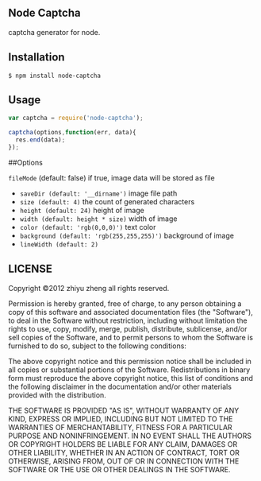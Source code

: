 ## Node Captcha

captcha generator for node.

## Installation

	$ npm install node-captcha

## Usage 

```javascript
var captcha = require('node-captcha');

captcha(options,function(err, data){
  res.end(data);
});
```

##Options

`fileMode` (default: false) if true, image data will be stored as file
* `saveDir (default: '__dirname')` image file path
* `size (default: 4)` the count of generated characters
* `height (default: 24)` height of image
* `width (default: height * size)` width of image
* `color (default: 'rgb(0,0,0)')` text color
* `background (default: 'rgb(255,255,255)')` background of image
* `lineWidth (default: 2)` 


## LICENSE

Copyright ©2012 zhiyu zheng all rights reserved.

Permission is hereby granted, free of charge, to any person obtaining a copy of this software and associated documentation files (the "Software"), to deal in the Software without restriction, including without limitation the rights to use, copy, modify, merge, publish, distribute, sublicense, and/or sell copies of the Software, and to permit persons to whom the Software is furnished to do so, subject to the following conditions:

The above copyright notice and this permission notice shall be included in all copies or substantial portions of the Software. Redistributions in binary form must reproduce the above copyright notice, this list of conditions and the following disclaimer in the documentation and/or other materials provided with the distribution.

THE SOFTWARE IS PROVIDED "AS IS", WITHOUT WARRANTY OF ANY KIND, EXPRESS OR IMPLIED, INCLUDING BUT NOT LIMITED TO THE WARRANTIES OF MERCHANTABILITY, FITNESS FOR A PARTICULAR PURPOSE AND NONINFRINGEMENT. IN NO EVENT SHALL THE AUTHORS OR COPYRIGHT HOLDERS BE LIABLE FOR ANY CLAIM, DAMAGES OR OTHER LIABILITY, WHETHER IN AN ACTION OF CONTRACT, TORT OR OTHERWISE, ARISING FROM, OUT OF OR IN CONNECTION WITH THE SOFTWARE OR THE USE OR OTHER DEALINGS IN THE SOFTWARE.